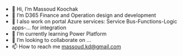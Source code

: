 - 👋 Hi, I’m Massoud Koochak
- 👀 I’m D365 Finance and Operation design and development
- 👀 I also work on portal Azure services: Service Bus-Functions-Logic apps-... for integration
- 🌱 I’m currently learning Power Platform
- 💞️ I’m looking to collaborate on ...
- 📫 How to reach me massoud.kd@gmail.com

<!---
massoudkoochak/massoudkoochak is a ✨ special ✨ repository because its `README.md` (this file) appears on your GitHub profile.
You can click the Preview link to take a look at your changes.
--->
